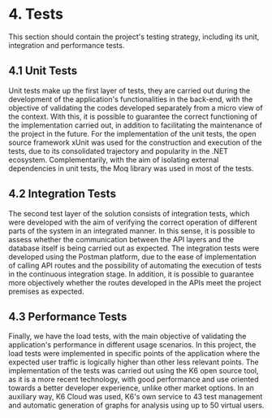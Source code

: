 # 4. Tests

This section should contain the project's testing strategy, including its unit, integration and performance tests.

## 4.1 Unit Tests

Unit tests make up the first layer of tests, they are carried out during the development of the application's functionalities in the back-end, with the objective of validating the codes developed separately from a micro view of the context. With this, it is possible to guarantee the correct functioning of the implementation carried out, in addition to facilitating the maintenance of the project in the future.
For the implementation of the unit tests, the open source framework xUnit was used for the construction and execution of the tests, due to its consolidated trajectory and popularity in the .NET ecosystem. Complementarily, with the aim of isolating external dependencies in unit tests, the Moq library was used in most of the tests.

## 4.2 Integration Tests

The second test layer of the solution consists of integration tests, which were developed with the aim of verifying the correct operation of different parts of the system in an integrated manner. In this sense, it is possible to assess whether the communication between the API layers and the database itself is being carried out as expected.
The integration tests were developed using the Postman platform, due to the ease of implementation of calling API routes and the possibility of automating the execution of tests in the continuous integration stage. In addition, it is possible to guarantee more objectively whether the routes developed in the APIs meet the project premises as expected.

## 4.3 Performance Tests

Finally, we have the load tests, with the main objective of validating the application's performance in different usage scenarios. In this project, the load tests were implemented in specific points of the application where the expected user traffic is logically higher than other less relevant points. The implementation of the tests was carried out using the K6 open source tool, as it is a more recent technology, with good performance and use oriented towards a better developer experience, unlike other market options. In an auxiliary way, K6 Cloud was used, K6's own service to 43 test management and automatic generation of graphs for analysis using up to 50 virtual users.
